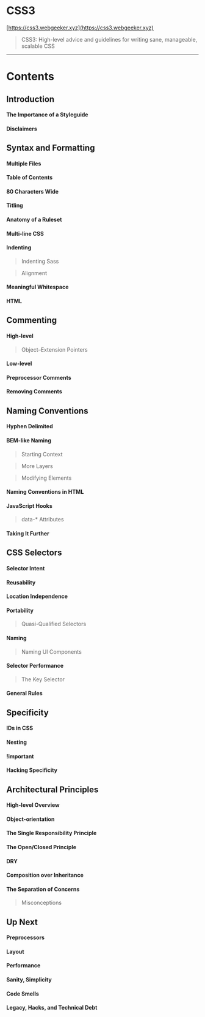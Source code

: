 # CSS3  

[https://css3.webgeeker.xyz](https://css3.webgeeker.xyz)  

> CSS3: High-level advice and guidelines for writing sane, manageable, scalable CSS  

*********************************************************************************************************

# Contents  

## Introduction  

#### The Importance of a Styleguide  
#### Disclaimers  

## Syntax and Formatting  

#### Multiple Files  
#### Table of Contents  
#### 80 Characters Wide  
#### Titling  
#### Anatomy of a Ruleset  
#### Multi-line CSS  
#### Indenting  
> Indenting Sass  

> Alignment  

#### Meaningful Whitespace  
#### HTML   

## Commenting  

#### High-level  
> Object–Extension Pointers  

#### Low-level  
#### Preprocessor Comments  
#### Removing Comments   

## Naming Conventions  

#### Hyphen Delimited  
#### BEM-like Naming  
> Starting Context  

> More Layers  

> Modifying Elements  

#### Naming Conventions in HTML  
#### JavaScript Hooks  
> data-* Attributes  

#### Taking It Further   

## CSS Selectors  

#### Selector Intent  
#### Reusability  
#### Location Independence  
#### Portability  
> Quasi-Qualified Selectors  

#### Naming  
> Naming UI Components  

#### Selector Performance  
> The Key Selector  

#### General Rules  

## Specificity  

#### IDs in CSS  
#### Nesting  
#### !important  
#### Hacking Specificity  

## Architectural Principles  

#### High-level Overview  
#### Object-orientation  
#### The Single Responsibility Principle  
#### The Open/Closed Principle  
#### DRY  
#### Composition over Inheritance  
#### The Separation of Concerns  
> Misconceptions  


## Up Next  

#### Preprocessors  
#### Layout  
#### Performance  
#### Sanity, Simplicity  
#### Code Smells  
#### Legacy, Hacks, and Technical Debt  

